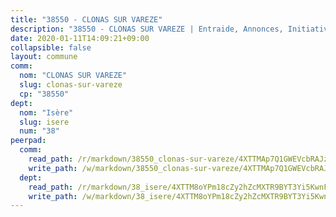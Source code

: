 ```yaml
---
title: "38550 - CLONAS SUR VAREZE"
description: "38550 - CLONAS SUR VAREZE | Entraide, Annonces, Initiatives"
date: 2020-01-11T14:09:21+09:00
collapsible: false
layout: commune
comm:
  nom: "CLONAS SUR VAREZE"
  slug: clonas-sur-vareze
  cp: "38550"
dept:
  nom: "Isère"
  slug: isere
  num: "38"
peerpad:
  comm:
    read_path: /r/markdown/38550_clonas-sur-vareze/4XTTMAp7Q1GWEVcbRAJzqV1TqC9zw6oV3BdWUVEiBZjeJKkkT
    write_path: /w/markdown/38550_clonas-sur-vareze/4XTTMAp7Q1GWEVcbRAJzqV1TqC9zw6oV3BdWUVEiBZjeJKkkT-K3TgTgFQxakrANSPzdjhEMf7okk5omcwnhztczSKe4v7q722XSEEfFTnnQmsyWKd8ybSD5ktxHNMfbrozAiQK7bZjEhhEsR37aVeWEeQczNRUgUZULLkHMaWNhP2cknzDFrPWceF
  dept:
    read_path: /r/markdown/38_isere/4XTTM8oYPm18cZy2hZcMXTR9BYT3Yi5KwnFvpXu1TXaRq7Q3V
    write_path: /w/markdown/38_isere/4XTTM8oYPm18cZy2hZcMXTR9BYT3Yi5KwnFvpXu1TXaRq7Q3V-K3TgUoSzs2JpJwfbzBvgU8N95mHo7JXz7NbEctNRM3EDb2iYHA4maKm3pRQwmboULLPnLFTEhRgTawPTWpmxTxKbTwDgAEzA9tUHjpudQTWdKWfdVSegAo77eCwhXTaVG7AyUZEs
---
```


